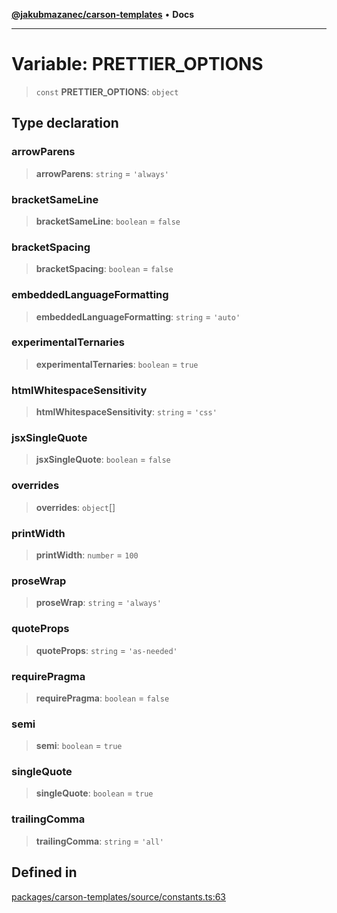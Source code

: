 [**@jakubmazanec/carson-templates**](../README.md) • **Docs**

---

# Variable: PRETTIER_OPTIONS

> `const` **PRETTIER_OPTIONS**: `object`

## Type declaration

### arrowParens

> **arrowParens**: `string` = `'always'`

### bracketSameLine

> **bracketSameLine**: `boolean` = `false`

### bracketSpacing

> **bracketSpacing**: `boolean` = `false`

### embeddedLanguageFormatting

> **embeddedLanguageFormatting**: `string` = `'auto'`

### experimentalTernaries

> **experimentalTernaries**: `boolean` = `true`

### htmlWhitespaceSensitivity

> **htmlWhitespaceSensitivity**: `string` = `'css'`

### jsxSingleQuote

> **jsxSingleQuote**: `boolean` = `false`

### overrides

> **overrides**: `object`[]

### printWidth

> **printWidth**: `number` = `100`

### proseWrap

> **proseWrap**: `string` = `'always'`

### quoteProps

> **quoteProps**: `string` = `'as-needed'`

### requirePragma

> **requirePragma**: `boolean` = `false`

### semi

> **semi**: `boolean` = `true`

### singleQuote

> **singleQuote**: `boolean` = `true`

### trailingComma

> **trailingComma**: `string` = `'all'`

## Defined in

[packages/carson-templates/source/constants.ts:63](https://github.com/jakubmazanec/tools/blob/d628f137f5fc7b1bea261e1e59d468d8339ed884/packages/carson-templates/source/constants.ts#L63)
